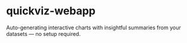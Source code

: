 # quickviz-webapp
Auto-generating interactive charts with insightful summaries from your datasets — no setup required.
